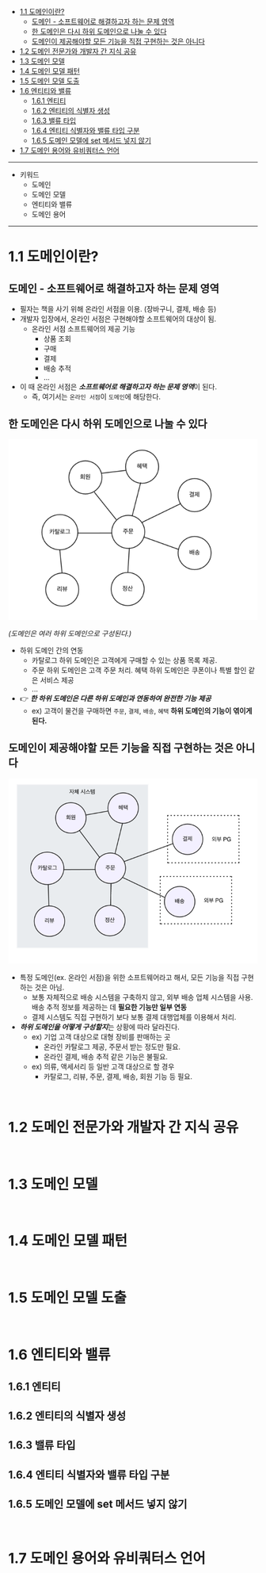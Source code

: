 <!-- TOC -->
* [1.1 도메인이란?](#11-도메인이란)
  * [도메인 - 소프트웨어로 해결하고자 하는 문제 영역](#도메인---소프트웨어로-해결하고자-하는-문제-영역-)
  * [한 도메인은 다시 하위 도메인으로 나눌 수 있다](#한-도메인은-다시-하위-도메인으로-나눌-수-있다)
  * [도메인이 제공해야할 모든 기능을 직접 구현하는 것은 아니다](#도메인이-제공해야할-모든-기능을-직접-구현하는-것은-아니다)
* [1.2 도메인 전문가와 개발자 간 지식 공유](#12-도메인-전문가와-개발자-간-지식-공유)
* [1.3 도메인 모델](#13-도메인-모델)
* [1.4 도메인 모델 패턴](#14-도메인-모델-패턴)
* [1.5 도메인 모델 도출](#15-도메인-모델-도출)
* [1.6 엔티티와 밸류](#16-엔티티와-밸류)
  * [1.6.1 엔티티](#161-엔티티)
  * [1.6.2 엔티티의 식별자 생성](#162-엔티티의-식별자-생성)
  * [1.6.3 밸류 타입](#163-밸류-타입)
  * [1.6.4 엔티티 식별자와 밸류 타입 구분](#164-엔티티-식별자와-밸류-타입-구분-)
  * [1.6.5 도메인 모델에 set 메서드 넣지 않기](#165-도메인-모델에-set-메서드-넣지-않기)
* [1.7 도메인 용어와 유비쿼터스 언어](#17-도메인-용어와-유비쿼터스-언어)
<!-- TOC -->


---

- 키워드
  - 도메인
  - 도메인 모델
  - 엔티티와 밸류
  - 도메인 용어


---

# 1.1 도메인이란?

## 도메인 - 소프트웨어로 해결하고자 하는 문제 영역 

- 필자는 책을 사기 위해 온라인 서점을 이용. (장바구니, 결제, 배송 등)
- 개발자 입장에서, 온라인 서점은 구현해야할 소프트웨어의 대상이 됨.
  - 온라인 서점 소프트웨어의 제공 기능
    - 상품 조회
    - 구매 
    - 결제
    - 배송 추적
    - ...
- 이 때 온라인 서점은 ***소프트웨어로 해결하고자 하는 문제 영역***이 된다. 
  - 즉, 여기서는 `온라인 서점`이 `도메인`에 해당한다.

## 한 도메인은 다시 하위 도메인으로 나눌 수 있다

<img alt="img_2.png" src="images/img_2.png" width="600"/>

_(도메인은 여러 하위 도메인으로 구성된다.)_

- 하위 도메인 간의 연동
  - 카탈로그 하위 도메인은 고객에게 구매할 수 있는 상품 목록 제공.
  - 주문 하위 도메인은 고객 주문 처리. 혜택 하위 도메인은 쿠폰이나 특별 할인 같은 서비스 제공 
  - ...
- 👉 **_한 하위 도메인은 다른 하위 도메인과 연동하여 완전한 기능 제공_**
  - ex) 고객이 물건을 구매하면 `주문`, `결제`, `배송`, `혜택` **하위 도메인의 기능이 엮이게 된다.** 

## 도메인이 제공해야할 모든 기능을 직접 구현하는 것은 아니다

<img alt="img_3.png" src="images/img_3.png" width="600"/>

- 특정 도메인(ex. 온라인 서점)을 위한 소프트웨어라고 해서, 모든 기능을 직접 구현하는 것은 아님.
  - 보통 자체적으로 배송 시스템을 구축하지 않고, 외부 배송 업체 시스템을 사용. 배송 추적 정보를 제공하는 데 **필요한 기능만 일부 연동**
  - 결제 시스템도 직접 구현하기 보다 보통 결제 대행업체를 이용해서 처리.
- ***하위 도메인을 어떻게 구성할지***는 상황에 따라 달라진다.
  - ex) 기업 고객 대상으로 대형 장비를 판매하는 곳
    - 온라인 카탈로그 제공, 주문서 받는 정도만 필요.
    - 온라인 결제, 배송 추적 같은 기능은 불필요.
  - ex) 의류, 액세서리 등 일반 고객 대상으로 할 경우
    - 카탈로그, 리뷰, 주문, 결제, 배송, 회원 기능 등 필요.


<br>

# 1.2 도메인 전문가와 개발자 간 지식 공유

<br>

# 1.3 도메인 모델

<br>

# 1.4 도메인 모델 패턴

<br>

# 1.5 도메인 모델 도출


<br>

# 1.6 엔티티와 밸류

## 1.6.1 엔티티

## 1.6.2 엔티티의 식별자 생성

## 1.6.3 밸류 타입

## 1.6.4 엔티티 식별자와 밸류 타입 구분              

## 1.6.5 도메인 모델에 set 메서드 넣지 않기

<br>

# 1.7 도메인 용어와 유비쿼터스 언어
